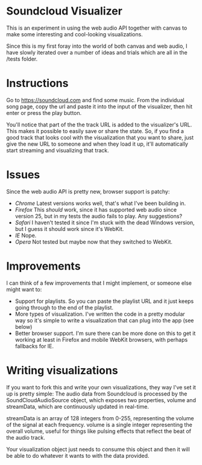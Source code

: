 # Soundcloud Visualizer

This is an experiment in using the web audio API together with canvas to make some interesting and cool-looking visualizations.

Since this is my first foray into the world of both canvas and web audio, I have slowly iterated over a number of ideas and trials which are all in the /tests folder.

# Instructions

Go to https://soundcloud.com and find some music. From the individual song page, copy the url and paste it into the input of the visualizer, then hit enter or press the play button.

You'll notice that part of the the track URL is added to the visualizer's URL. This makes it possible to easily save or share the state. So, if you find a good track that looks cool with
 the visualization that you want to share, just give the new URL to someone and when they load it up, it'll automatically start streaming and visualizing that track.

# Issues

Since the web audio API is pretty new, browser support is patchy:

- *Chrome* Latest versions works well, that's what I've been building in.
- *Firefox* This *should* work, since it has supported web audio since version 25, but in my tests the audio fails to play. Any suggestions?
- *Safari* I haven't tested it since I'm stuck with the dead Windows version, but I guess it should work since it's WebKit.
- *IE* Nope.
- *Opera* Not tested but maybe now that they switched to WebKit.

# Improvements

I can think of a few improvements that I might implement, or someone else might want to:

- Support for playlists. So you can paste the playlist URL and it just keeps going through to the end of the playlist.
- More types of visualization. I've written the code in a pretty modular way so it's simple to write a visualization that can plug into the app (see below)
- Better browser support. I'm sure there can be more done on this to get it working at least in Firefox and mobile WebKit browsers, with perhaps fallbacks for IE.

# Writing visualizations

If you want to fork this and write your own visualizations, they way I've set it up is pretty simple:
The audio data from Soundcloud is processed by the SoundCloudAudioSource object, which exposes two properties, volume and streamData, which are continuously updated in real-time.

streamData is an array of 128 integers from 0-255, representing the volume of the signal at each frequency.
volume is a single integer representing the overall volume, useful for things like pulsing effects that reflect the beat of the audio track.

Your visualization object just needs to consume this object and then it will be able to do whatever it wants to with the data provided.

